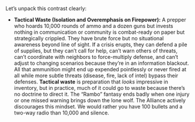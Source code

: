 Let’s unpack this contrast clearly:  
- **Tactical Waste (Isolation and Overemphasis on Firepower):** A prepper who hoards 10,000 rounds of ammo and a dozen guns but invests nothing in communication or community is combat-ready on paper but strategically crippled. They have brute force but no situational awareness beyond line of sight. If a crisis erupts, they can defend a pile of supplies, but they can’t call for help, can’t warn others of threats, can’t coordinate with neighbors to force-multiply defense, and can’t adjust to changing scenarios because they’re in an information blackout. All that ammunition might end up expended pointlessly or never fired at all while more subtle threats (disease, fire, lack of intel) bypass their defenses. **Tactical waste** is preparation that _looks_ impressive in inventory, but in practice, much of it could go to waste because there’s no doctrine to direct it. The “Rambo” fantasy ends badly when one injury or one missed warning brings down the lone wolf. The Alliance actively discourages this mindset. We would rather you have 100 bullets and a two-way radio than 10,000 and silence.